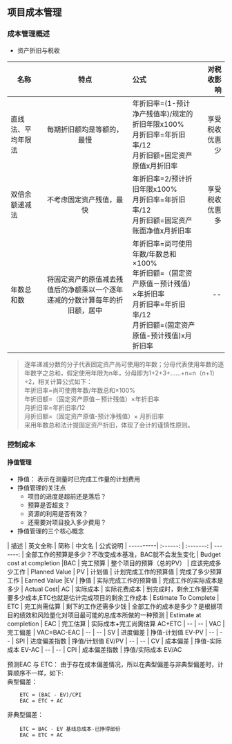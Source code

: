 ## 项目成本管理
### 成本管理概述

* 资产折旧与税收

| 名称 | 特点 | 公式 | 对税收影响
| ---------- | :-------: | :------- | -------:
| 直线法、平均年限法 | 每期折旧额均是等额的，最慢 | 年折旧率=(1-预计净产残值率)/规定的折旧年限x100% <br> 月折旧率=年折旧率/12 <br> 月折旧额=固定资产原值x月折旧率| 享受税收优惠少
| 双倍余额递减法 | 不考虑固定资产残值，最快 |  年折旧率=2/预计折旧年限x100% <br> 月折旧率=年折旧率/12 <br> 月折旧额=固定资产账面净值x月折旧率 | 享受税收优惠多
| 年数总和数 | 将固定资产的原值减去残值后的净额乘以一个逐年递减的分数计算每年的折旧额，居中 | 年折旧率=尚可使用年数/年数总和×100% <br> 年折旧额=（固定资产原值－预计残值）×年折旧率 <br> 月折旧率=年折旧率/12 <br> 月折旧额=(固定资产原值-预计残值)x月折旧率 | --

>逐年递减分数的分子代表固定资产尚可使用的年数；分母代表使用年数的逐年数字之总和，假定使用年限为n年，分母即为1+2+3+……+n=n（n+1）÷2，相关计算公式如下：  
年折旧率=尚可使用年数/年数总和×100%  
年折旧额=（固定资产原值－预计残值）×年折旧率  
月折旧率=年折旧率/12  
月折旧额=（固定资产原值-预计净残值）× 月折旧率  
采用年数总和法计提固定资产折旧，体现了会计的谨慎性原则。  


### 控制成本
#### 挣值管理
* 挣值： 表示在测量时已完成工作量的计划费用  
* 挣值管理的关注点
  - 项目的进度是超前还是落后？
  - 预算是否超支？
  - 资源的利用是否有效？
  - 还需要对项目投入多少费用？
* 挣值管理的三个核心概念

|  描述  | 英文全称 | 简称 | 中文名 | 公式说明
| ----------| :------: | :-------: | -------:
| 全部工作的预算是多少？不改变成本基准，BAC就不会发生变化 | Budget cost at completion |BAC | 完工预算 | 整个项目的预算（总的PV）
| 应该完成多少工作 | Planned Value | PV | 计划值 | 计划完成工作的预算值
| 完成了多少预算工作 | Earned Value |EV | 挣值 | 实际完成工作的预算值
| 完成工作的实际成本是多少 |  Actual Cost| AC | 实际成本 | 实际花费成本
| 到完成时，剩余工作量还需要多少成本,ETC也就是估计完成项目的剩余工作成本 | Estimate To Complete | ETC | 完工尚需估算 | 剩下的工作还需多少钱
| 全部工作的成本是多少？是根据项目的绩效和风险量化对项目最可能的总成本所做的一种预测 | Estimate at completion | EAC | 完工估算 | 实际成本+完工尚需估算 AC+ETC
| -- | -- | VAC | 完工偏差 | VAC=BAC-EAC
| -- | -- |  SV | 进度偏差 | 挣值-计划值 EV-PV
| -- | -- |  SPI | 进度偏差指数 | 挣值/计划值 EV/PV
| -- | -- |  CV | 成本偏差 | 挣值-实际成本 EV-AC
| -- | -- |  CPI | 成本偏差指数 | 挣值/实际成本 EV/AC

预测EAC 与 ETC：
由于存在成本偏差情况，所以在典型偏差与非典型偏差时，计算顺序不一样，如下:  
典型偏差：
```
    ETC = (BAC - EV)/CPI
    EAC = ETC + AC
```
非典型偏差：
```
    ETC = BAC - EV 基线总成本-已挣得部份
    EAC = ETC + AC
```
